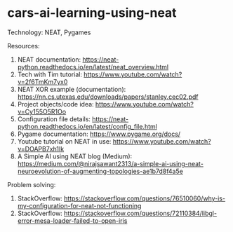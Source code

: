 # cars-ai-learning-using-neat

Technology: NEAT, Pygames

Resources:
1. NEAT documentation: https://neat-python.readthedocs.io/en/latest/neat_overview.html
2. Tech with Tim tutorial: https://www.youtube.com/watch?v=2f6TmKm7yx0
3. NEAT XOR example (documentation): https://nn.cs.utexas.edu/downloads/papers/stanley.cec02.pdf
4. Project objects/code idea: https://www.youtube.com/watch?v=Cy155O5R1Oo
5. Configuration file details: https://neat-python.readthedocs.io/en/latest/config_file.html
6. Pygame documentation: https://www.pygame.org/docs/
7. Youtube tutorial on NEAT in use: https://www.youtube.com/watch?v=DOAPB7xh1Ik
8. A Simple AI using NEAT blog (Medium): https://medium.com/@nirajsawant2313/a-simple-ai-using-neat-neuroevolution-of-augmenting-topologies-ae1b7d8f4a5e

Problem solving:
1. StackOverflow: https://stackoverflow.com/questions/76510060/why-is-my-configuration-for-neat-not-functioning
2. StackOverflow: https://stackoverflow.com/questions/72110384/libgl-error-mesa-loader-failed-to-open-iris
